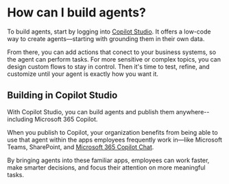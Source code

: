 # How can I build agents?

To build agents, start by logging into [Copilot Studio](https://www.microsoft.com/microsoft-copilot/microsoft-copilot-studio?msockid=1c78a392f9cd65fc11bdb6fdf847642e). It offers a low-code way to create agents&mdash;starting with grounding them in their own data.

From there, you can add actions that conect to your business systems, so the agent can perform tasks. For more sensitive or complex topics, you can design custom flows to stay in control. Then it's time to test, refine, and customize until your agent is exactly how you want it. 

## Building in Copilot Studio

With Copilot Studio, you can build agents and publish them anywhere--including Microsoft 365 Copilot. 

When you publish to Copilot, your organization benefits from being able to use that agent within the apps employees frequently work in&mdash;like Microsoft Teams, SharePoint, and [Microsoft 365 Copilot Chat](https://support.microsoft.com/topic/get-started-with-microsoft-365-copilot-chat-5b00a52d-7296-48ee-b938-b95b7209f737).

By bringing agents into these familiar apps, employees can work faster, make smarter decisions, and focus their attention on more meaningful tasks. 